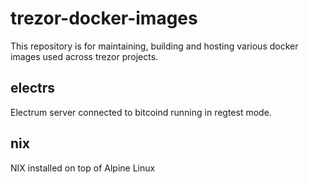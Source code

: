 # trezor-docker-images

This repository is for maintaining, building and hosting various docker images used across trezor projects.

## electrs

Electrum server connected to bitcoind running in regtest mode.


## nix

NIX installed on top of Alpine Linux 
